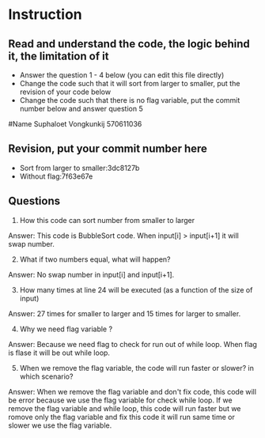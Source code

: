 ﻿# Instruction

## Read and understand the code, the logic behind it, the limitation of it
* Answer the question 1 - 4 below (you can edit this file directly)
* Change the code such that it will sort from larger to smaller, put the revision of your code below
* Change the code such that there is no flag variable, put the commit number below and answer question 5 

#Name
Suphaloet Vongkunkij
570611036

## Revision, put your commit number here
* Sort from larger to smaller:3dc8127b
* Without flag:7f63e67e 

## Questions
1. How this code can sort number from smaller to larger
 
Answer:  This code is BubbleSort code. When input[i] > input[i+1] it will swap number.

2. What if two numbers equal, what will happen? 

Answer: No swap number in input[i] and input[i+1].

3. How many times at line 24 will be executed (as a function of the size of input) 

Answer: 27 times for smaller to larger and 15 times for larger to smaller.

4. Why we need flag variable ? 

Answer: Because we need flag to check for run out of while loop. When flag is flase it will be out while loop.

5. When we remove the flag variable, the code will run faster or slower? in which scenario? 

Answer: When we remove the flag variable and don't fix code, this code will be error because we use the flag variable for check while loop. If we remove the flag variable and while loop, this code will run faster but we romove only the flag variable and fix this code it will run same time or slower we use the flag variable.